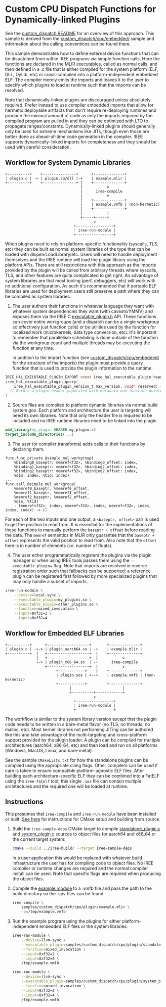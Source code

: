 # Custom CPU Dispatch Functions for Dynamically-linked Plugins

See the [custom_dispatch README](/samples/custom_dispatch/README.md) for an
overview of this approach. This sample is derived from the
[custom_dispatch/cpu/embedded/](/samples/custom_dispatch/cpu/embedded/) sample
and information about the calling conventions can be found there.

This sample demonstrates how to define external device functions that can be
dispatched from within IREE programs via simple function calls. Here the
functions are declared in the MLIR executables, called as normal calls, and
then defined in a .c file that is either compiled for the system platform
(ELF, DLL, DyLib, etc) or cross-compiled into a platform-independent embedded
ELF. The compiler merely emits the imports and leaves it to the user to specify
which plugins to load at runtime such that the imports can be resolved.

Note that dynamically-linked plugins are discouraged unless absolutely required.
Prefer instead to use compiler embedded imports that allow for hermetic
deployable artifacts that don't require re-deploying runtimes and produce the
minimal amount of code as only the imports required by the compiled program are
pulled in and they can be optimized with LTO to propagate ranges/constants.
Dynamically-linked plugins should generally only be used for extreme mechanisms
like JITs, though even those are better done as ahead-of-time code generation in
the compiler. IREE supports dynamically-linked imports for completeness and they
should be used with careful consideration.

## Workflow for System Dynamic Libraries

```text
+----------+    +---------------+      +--------------+
| plugin.c | -> | plugin.so/dll |-+    | example.mlir |
+----------+    +---------------+ |    +--------------+
                                  |           v
                                  |      iree-compile
                                  |           v
                                  |    +--------------+
                                  |    | example.vmfb | (non-hermetic)
                                  |    +--------------+
                                  |           |
                                  +-----+-----+
                                        v
                               +-----------------+
                               | iree-run-module |
                               +-----------------+
```

When plugins need to rely on platform-specific functionality (syscalls, TLS,
etc) they can be built as normal system libraries of the type that can be loaded
with dlopen/LoadLibrary/etc. Users will need to handle deployment themselves and
the IREE runtime will load the plugin library using the platform APIs. There are
still restrictions with this approach as the imports provided by the plugin will
be called from arbitrary threads where syscalls, TLS, and other features are
quite complicated to get right. An advantage of system libraries are that most
tooling (perf, debuggers, etc) will work with no additional configuration. As
such it's recommended that if portable ELF libraries are used for deployment
users still preserve a path where they can be compiled as system libraries.

1. The user authors their functions in whatever language they want with whatever
   system dependencies they want (with caveats/YMMV) and exposes them via the
   IREE C [executable_plugin.h](/runtime/src/iree/hal/local/executable_plugin.h)
   API. These functions can cover entire workgroups (and a dispatch can
   be a single workgroup so effectively just function calls) or be utilities
   used by the function for localized work (microkernels, data type conversion,
   etc). It's important to remember that parallelism scheduling is done
   _outside_ of the function via the workgroup count and multiple threads may be
   executing the function at any time.

   In addition to the import function (see
   [custom_dispatch/cpu/embedded/](/samples/custom_dispatch/cpu/embedded/)
   for the structure of the imports) the plugin must provide a query function
   that is used to provide the plugin information to the runtime:

```c
IREE_HAL_EXECUTABLE_PLUGIN_EXPORT const iree_hal_executable_plugin_header_t**
iree_hal_executable_plugin_query(
    iree_hal_executable_plugin_version_t max_version, void* reserved) {
  // Return a plugin header populated with metadata and function pointers.
}
```

2. Source files are compiled to platform dynamic libraries via normal build
   system goo. Each platform and architecture the user is targeting will need
   its own libraries. Note that only the header file is required to be included
   and no IREE runtime libraries need to be linked into the plugin.

```cmake
add_library(my_plugin SHARED my_plugin.c)
target_include_directories(...)
```

3. The user (or compiler transforms) adds calls to their functions by declaring
   them.

```mlir
func.func private @simple_mul_workgroup(
    %binding0_baseptr: memref<f32>, %binding0_offset: index,
    %binding1_baseptr: memref<f32>, %binding2_offset: index,
    %binding2_baseptr: memref<f32>, %binding2_offset: index,
    %dim: index, %tid: index)
...
func.call @simple_mul_workgroup(
    %memref0_baseptr, %memref0_offset,
    %memref1_baseptr, %memref1_offset,
    %memref2_baseptr, %memref2_offset,
    %dim, %tid)
    : (memref<f32>, index, memref<f32>, index, memref<f32>, index, index, index) -> ()
```

   For each of the two inputs and one output, a `<baseptr, offset>` pair is
   used to get the position to read from. It is essential for the
   implementations of these functions to manually perform the
   `baseptr + offset` before reading the data. The `memref` semantics in
   MLIR only guarantee that the `baseptr + offset` represents the valid
   position to read from. Also note that the `offset` here is in number of
   elements (i.e. number of floats).

4. The user either programmatically registers the plugins via the plugin manager
   or when using IREE tools passes them using the `--executable_plugin=` flag.
   Note that imports are resolved in reverse registration order such that
   fallbacks can be supported; a reference plugin can be registered first
   followed by more specialized plugins that may only handle a subset of
   imports.

```bash
iree-run-module \
    --device=local-sync \
    --executable_plugin=my_plugins.so \
    --executable_plugin=other_plugins.so \
    --function=mixed_invocation \
    --input=8xf32=2 \
    --input=8xf32=4
```

## Workflow for Embedded ELF Libraries

```text
+----------+      +-------------------+       +--------------+
| plugin.c | -+-> | plugin_aarch64.so | -+    | example.mlir |
+----------+  |   +-------------------+  |    +--------------+
              |   +-------------------+  |           v
              +-> | plugin_x86_64.so  | -+      iree-compile
                  +-------------------+  |           v
                       +------------+    |    +--------------+
                       | plugin.sos | <--+    | example.vmfb | (non-hermetic)
                       +------------+         +--------------+
                             |                       |
                             +----------+------------+
                                        v
                               +-----------------+
                               | iree-run-module |
                               +-----------------+
```

The workflow is similar to the system library version except that the plugin
code needs to be written in a bare-metal flavor (no TLS, no threads, no malloc,
etc). Most kernel libraries not performing JITing can be authored like this and
take advantage of the multi-targeting and cross-platform support provided by the
plugin loader. A plugin can be compiled for multiple architectures (aarch64,
x86_64, etc) and then load and run on all platforms (Windows, MacOS, Linux,
and bare-metal).

See the sample `CMakeLists.txt` for how the standalone plugins can be compiled
using the appropriate clang flags. Other compilers can be used if care is taken
to ensure compatible platform-agnostic ELF files. After building each
architecture-specific ELF they can be combined into a FatELF using the
`iree-fatelf` tool; this single `.sos` file can contain multiple architectures
and the required one will be loaded at runtime.

## Instructions

This presumes that `iree-compile` and `iree-run-module` have been installed or
built. [See here](https://openxla.github.io/iree/building-from-source/getting-started/)
for instructions for CMake setup and building from source.

1. Build the `iree-sample-deps` CMake target to compile
   [standalone_plugin.c](./standalone_plugin.c) and
   [system_plugin.c](./system_plugin.c) sources to object files for aarch64 and
   x86_64 or the current target system:

    ```bash
    cmake --build ../iree-build/ --target iree-sample-deps
    ```

    In a user application this would be replaced with whatever build
    infrastructure the user has for compiling code to object files. No IREE
    compiler or runtime changes are required and the normal compiler install can
    be used. Note that specific flags are required when producing the object
    files.

2. Compile the [example module](./example.mlir) to a .vmfb file and pass
   the path to the build directory so the .spv files can be found:

    ```bash
    iree-compile \
        samples/custom_dispatch/cpu/plugin/example.mlir \
        -o=/tmp/example.vmfb
    ```

3. Run the example program using the plugins for either platform-independent
   embedded ELF files or the system libraries:

    ```bash
    iree-run-module \
        --device=llvm-sync \
        --executable_plugin=samples/custom_dispatch/cpu/plugin/standalone_plugin.sos \
        --function=mixed_invocation \
        --input=8xf32=2 \
        --input=8xf32=4 \
        /tmp/example.vmfb
    ```

    ```bash
    iree-run-module \
        --device=llvm-sync \
        --executable_plugin=samples/custom_dispatch/cpu/plugin/system_plugin.so \
        --function=mixed_invocation \
        --input=8xf32=2 \
        --input=8xf32=4 \
        /tmp/example.vmfb
    ```
